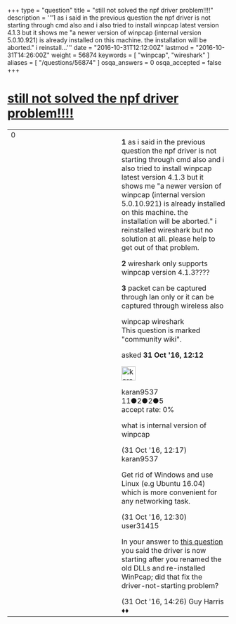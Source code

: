 +++
type = "question"
title = "still not solved the npf driver problem!!!!"
description = '''1 as i said in the previous question the npf driver is not starting through cmd also and i also tried to install winpcap latest version 4.1.3 but it shows me &quot;a newer version of winpcap (internal version 5.0.10.921) is already installed on this machine. the installation will be aborted.&quot; i reinstall...'''
date = "2016-10-31T12:12:00Z"
lastmod = "2016-10-31T14:26:00Z"
weight = 56874
keywords = [ "winpcap", "wireshark" ]
aliases = [ "/questions/56874" ]
osqa_answers = 0
osqa_accepted = false
+++

<div class="headNormal">

# [still not solved the npf driver problem!!!!](/questions/56874/still-not-solved-the-npf-driver-problem)

</div>

<div id="main-body">

<div id="askform">

<table id="question-table" style="width:100%;"><colgroup><col style="width: 50%" /><col style="width: 50%" /></colgroup><tbody><tr class="odd"><td style="width: 30px; vertical-align: top"><div class="vote-buttons"><span id="post-56874-upvote" class="ajax-command post-vote up" rel="nofollow" title="I like this post (click again to cancel)"> </span><div id="post-56874-score" class="post-score" title="current number of votes">0</div><span id="post-56874-downvote" class="ajax-command post-vote down" rel="nofollow" title="I dont like this post (click again to cancel)"> </span> <span id="favorite-mark" class="ajax-command favorite-mark" rel="nofollow" title="mark/unmark this question as favorite (click again to cancel)"> </span><div id="favorite-count" class="favorite-count"></div></div></td><td><div id="item-right"><div class="question-body"><p><strong>1</strong> as i said in the previous question the npf driver is not starting through cmd also and i also tried to install winpcap latest version 4.1.3 but it shows me "a newer version of winpcap (internal version 5.0.10.921) is already installed on this machine. the installation will be aborted." i reinstalled wireshark but no solution at all. please help to get out of that problem.</p><p><strong>2</strong> wireshark only supports winpcap version 4.1.3????</p><p><strong>3</strong> packet can be captured through lan only or it can be captured through wireless also</p></div><div id="question-tags" class="tags-container tags"><span class="post-tag tag-link-winpcap" rel="tag" title="see questions tagged &#39;winpcap&#39;">winpcap</span> <span class="post-tag tag-link-wireshark" rel="tag" title="see questions tagged &#39;wireshark&#39;">wireshark</span></div><div id="question-controls" class="post-controls"><div class="community-wiki">This question is marked "community wiki".</div></div><div class="post-update-info-container"><div class="post-update-info post-update-info-user"><p>asked <strong>31 Oct '16, 12:12</strong></p><img src="https://secure.gravatar.com/avatar/26cfc77e3e3c34b6ea1453dc6b3ae62c?s=32&amp;d=identicon&amp;r=g" class="gravatar" width="32" height="32" alt="karan9537&#39;s gravatar image" /><p><span>karan9537</span><br />
<span class="score" title="11 reputation points">11</span><span title="2 badges"><span class="badge1">●</span><span class="badgecount">2</span></span><span title="2 badges"><span class="silver">●</span><span class="badgecount">2</span></span><span title="5 badges"><span class="bronze">●</span><span class="badgecount">5</span></span><br />
<span class="accept_rate" title="Rate of the user&#39;s accepted answers">accept rate:</span> <span title="karan9537 has no accepted answers">0%</span></p></div></div><div id="comments-container-56874" class="comments-container"><span id="56875"></span><div id="comment-56875" class="comment"><div id="post-56875-score" class="comment-score"></div><div class="comment-text"><p>what is internal version of winpcap</p></div><div id="comment-56875-info" class="comment-info"><span class="comment-age">(31 Oct '16, 12:17)</span> <span class="comment-user userinfo">karan9537</span></div></div><span id="56876"></span><div id="comment-56876" class="comment"><div id="post-56876-score" class="comment-score"></div><div class="comment-text"><p>Get rid of Windows and use Linux (e.g Ubuntu 16.04) which is more convenient for any networking task.</p></div><div id="comment-56876-info" class="comment-info"><span class="comment-age">(31 Oct '16, 12:30)</span> <span class="comment-user userinfo">user31415</span></div></div><span id="56883"></span><div id="comment-56883" class="comment"><div id="post-56883-score" class="comment-score"></div><div class="comment-text"><p>In your answer to <a href="https://ask.wireshark.org/questions/56835/showing-service-name-is-invalid-whenever-i-start-npf-service-through-cmd">this question</a> you said the driver is now starting after you renamed the old DLLs and re-installed WinPcap; did that fix the driver-not-starting problem?</p></div><div id="comment-56883-info" class="comment-info"><span class="comment-age">(31 Oct '16, 14:26)</span> <span class="comment-user userinfo">Guy Harris ♦♦</span></div></div></div><div id="comment-tools-56874" class="comment-tools"></div><div class="clear"></div><div id="comment-56874-form-container" class="comment-form-container"></div><div class="clear"></div></div></td></tr></tbody></table>

</div>

</div>

